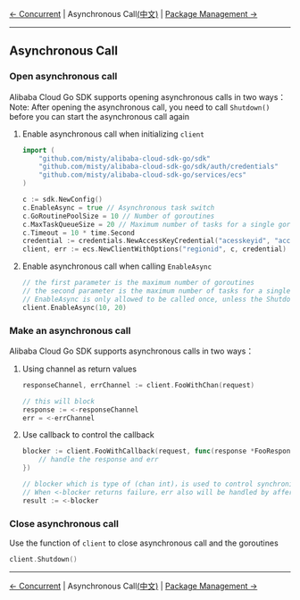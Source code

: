 [← Concurrent](8-Concurrent-EN.md) | Asynchronous Call[(中文)](9-Asynchronous-CN.md) | [Package Management →](10-Package-Management-EN.md)
***
## Asynchronous Call

### Open asynchronous call
Alibaba Cloud Go SDK supports opening asynchronous calls in two ways：
Note: After opening the asynchronous call, you need to call `Shutdown()` before you can start the asynchronous call again

1. Enable asynchronous call when initializing `client`
   ```go
   import (
       "github.com/misty/alibaba-cloud-sdk-go/sdk"
       "github.com/misty/alibaba-cloud-sdk-go/sdk/auth/credentials"
       "github.com/misty/alibaba-cloud-sdk-go/services/ecs"
   )

   c := sdk.NewConfig()
   c.EnableAsync = true // Asynchronous task switch
   c.GoRoutinePoolSize = 10 // Number of goroutines
   c.MaxTaskQueueSize = 20 // Maximum number of tasks for a single goroutine
   c.Timeout = 10 * time.Second
   credential := credentials.NewAccessKeyCredential("acesskeyid", "accesskeysecret")
   client, err := ecs.NewClientWithOptions("regionid", c, credential)
   ```

2. Enable asynchronous call when calling `EnableAsync`
   ```go
   // the first parameter is the maximum number of goroutines
   // the second parameter is the maximum number of tasks for a single goroutine
   // EnableAsync is only allowed to be called once, unless the Shutdown() method is used to first close the asynchronous call, and then call EnableAsync
   client.EnableAsync(10, 20)
   ```

### Make an asynchronous call
Alibaba Cloud Go SDK supports asynchronous calls in two ways：

1. Using channel as return values
    ```go
    responseChannel, errChannel := client.FooWithChan(request)

    // this will block
    response := <-responseChannel
    err = <-errChannel
    ```

2. Use callback to control the callback

    ```go
    blocker := client.FooWithCallback(request, func(response *FooResponse, err error) {
        // handle the response and err
    })

    // blocker which is type of (chan int)，is used to control synchronization，when returning 1 means success，and returning 0 means failure.
    // When <-blocker returns failure，err also will be handled by afferent callback.
    result := <-blocker
    ```

### Close asynchronous call
Use the function of `client` to close asynchronous call and the goroutines
   ```go
   client.Shutdown()
   ```

***
[← Concurrent](8-Concurrent-EN.md) | Asynchronous Call[(中文)](9-Asynchronous-CN.md) | [Package Management →](10-Package-Management-EN.md)